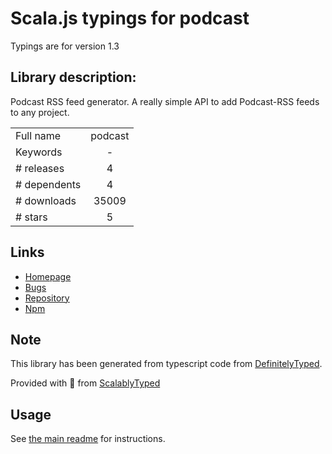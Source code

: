
# Scala.js typings for podcast

Typings are for version 1.3

## Library description:
Podcast RSS feed generator. A really simple API to add Podcast-RSS feeds to any project.

|                    |                 |
| ------------------ | :-------------: |
| Full name          | podcast |
| Keywords           | - |
| # releases         | 4 |
| # dependents       | 4 |
| # downloads        | 35009 |
| # stars            | 5 |

## Links
- [Homepage](http://github.com/maxnowack/node-podcast)
- [Bugs](http://github.com/maxnowack/node-podcast/issues)
- [Repository](https://github.com/maxnowack/node-podcast)
- [Npm](https://www.npmjs.com/package/podcast)
    


## Note
This library has been generated from typescript code from [DefinitelyTyped](https://definitelytyped.org).

Provided with :purple_heart: from [ScalablyTyped](https://github.com/oyvindberg/ScalablyTyped)

## Usage
See [the main readme](../../readme.md) for instructions.



